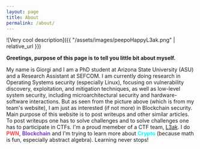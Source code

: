 ```yaml
---
layout: page
title: About
permalink: /about/
---
```


![Very cool description]({{ "/assets/images/peepoHappyL3ak.png" | relative_url }})

**Greetings, purpose of this page is to tell you little bit about myself.**

My name is Giorgi and I am a PhD student at Arizona State University (ASU) and a Research Assistant at SEFCOM. I am currently doing research in Operating Systems security (especially Linux), focusing on vulnerability discovery, exploitation, and mitigation techniques, as well as low-level system security, including microarchitectural security and hardware-software interactions. But as seen from the picture above (which is from my team's website), I am just as interested (if not more) in Blockchain security. Main purpose of this website is to post writeups and other similar articles. To post writeups one has to solve challenges and to solve challenges one has to participate in CTFs. I'm a proud memeber of a CTF team, [L3ak](https://www.l3ak.team/). I do <span style="color:#FF474C">**PWN**</span>, <span style="color:#7F3BCC">**Blockchain**</span> and I'm trying to learn more about <span style="color:#00FFFF">**Crypto**</span> (because math is fun, especially abstract algebra). Learning never stops!
